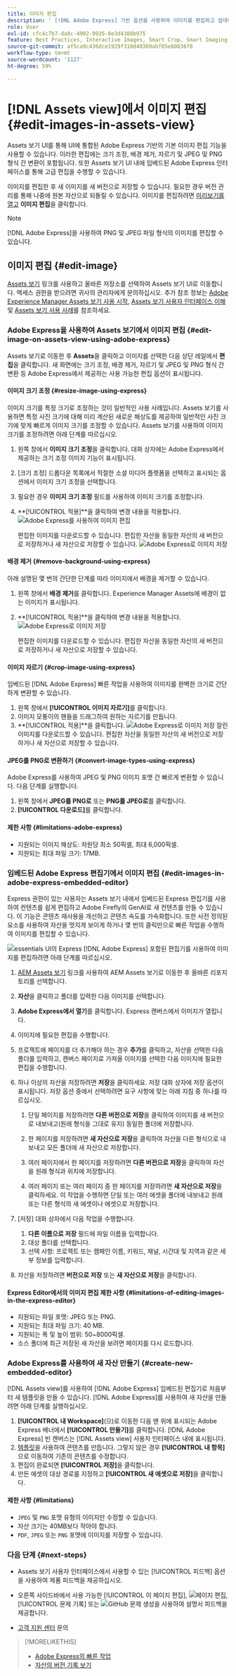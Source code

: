 ```yaml
---
title: 이미지 편집
description: ' [!DNL Adobe Express] 기반 옵션을 사용하여 이미지를 편집하고 업데이트된 이미지를 버전으로 저장합니다.'
role: User
exl-id: cfc4c7b7-da8c-4902-9935-0e3d4388b975
feature: Best Practices, Interactive Images, Smart Crop, Smart Imaging
source-git-commit: af5ca9c436dce1929f310d40369abf05e60836f8
workflow-type: tm+mt
source-wordcount: '1127'
ht-degree: 59%

---
```


# [!DNL Assets view]에서 이미지 편집 {#edit-images-in-assets-view}

Assets 보기 UI를 통해 UI에 통합된 Adobe Express 기반의 기본 이미지 편집 기능을 사용할 수 있습니다. 이러한 편집에는 크기 조정, 배경 제거, 자르기 및 JPEG 및 PNG 형식 간 변환이 포함됩니다. 또한 Assets 보기 UI 내에 임베드된 Adobe Express 인터페이스를 통해 고급 편집을 수행할 수 있습니다.

이미지를 편집한 후 새 이미지를 새 버전으로 저장할 수 있습니다. 필요한 경우 버전 관리를 통해 나중에 원본 자산으로 되돌릴 수 있습니다. 이미지를 편집하려면 [미리보기를 열고](https://experienceleague.adobe.com/ko/docs/experience-manager-assets-essentials/help/navigate-view#preview-assets) **이미지 편집**&#x200B;을 클릭합니다.

>[!NOTE]
>
>[!DNL Adobe Express]을 사용하여 PNG 및 JPEG 파일 형식의 이미지를 편집할 수 있습니다.

<!--The editing actions that are available are Spot healing, Crop and straighten, Resize image, and Adjust image.-->

## 이미지 편집 {#edit-image}

[Assets 보기](https://experience.adobe.com/#/assets) 링크를 사용하고 올바른 저장소를 선택하여 Assets 보기 UI로 이동합니다. 액세스 권한을 받으려면 귀사의 관리자에게 문의하십시오.
추가 참조 정보는 [Adobe Experience Manager Assets 보기 사용 시작](https://experienceleague.adobe.com/en/docs/experience-manager-cloud-service/content/assets/assets-view/get-started-assets-view), [Assets 보기 사용자 인터페이스 이해](https://experienceleague.adobe.com/en/docs/experience-manager-cloud-service/content/assets/assets-view/navigate-assets-view#understand-interface-navigation) 및 [Assets 보기 사용 사례](https://experienceleague.adobe.com/en/docs/experience-manager-cloud-service/content/assets/assets-view/get-started-assets-view#use-cases)를 참조하세요.
<!--
>[!CONTEXTUALHELP]
>id="assets_express_integration"
>title="Adobe Express Integration"
>abstract="Easy and intuitive image-editing tools powered by Adobe Express available directly within AEM Assets to increase content reuse and accelerate content velocity."-->

### Adobe Express을 사용하여 Assets 보기에서 이미지 편집 {#edit-image-on-assets-view-using-adobe-express}

Assets 보기로 이동한 후 **Assets**&#x200B;을 클릭하고 이미지를 선택한 다음 상단 레일에서 **편집**&#x200B;을 클릭합니다. 새 화면에는 크기 조정, 배경 제거, 자르기 및 JPEG 및 PNG 형식 간 변환 등 Adobe Express에서 제공하는 사용 가능한 편집 옵션이 표시됩니다.

#### 이미지 크기 조정 {#resize-image-using-express}

이미지 크기를 특정 크기로 조정하는 것이 일반적인 사용 사례입니다. Assets 보기를 사용하면 특정 사진 크기에 대해 미리 계산된 새로운 해상도를 제공하여 일반적인 사진 크기에 맞게 빠르게 이미지 크기를 조정할 수 있습니다. Assets 보기를 사용하여 이미지 크기를 조정하려면 아래 단계를 따르십시오.

1. 왼쪽 창에서 **이미지 크기 조정**&#x200B;을 클릭합니다. 대화 상자에는 Adobe Express에서 제공하는 크기 조정 이미지 기능이 표시됩니다.
1. [크기 조정] 드롭다운 목록에서 적절한 소셜 미디어 플랫폼을 선택하고 표시되는 옵션에서 이미지 크기 조정을 선택합니다.
1. 필요한 경우 **이미지 크기 조정** 필드를 사용하여 이미지 크기를 조정합니다.
1. **[!UICONTROL 적용]**을 클릭하여 변경 내용을 적용합니다.
   ![Adobe Express를 사용하여 이미지 편집](assets/adobe-express-resize-image.png)

   편집한 이미지를 다운로드할 수 있습니다. 편집한 자산을 동일한 자산의 새 버전으로 저장하거나 새 자산으로 저장할 수 있습니다.
   ![Adobe Express로 이미지 저장](assets/adobe-express-resize-save.png)

#### 배경 제거 {#remove-background-using-express}

아래 설명된 몇 번의 간단한 단계를 따라 이미지에서 배경을 제거할 수 있습니다.

1. 왼쪽 창에서 **배경 제거**&#x200B;를 클릭합니다. Experience Manager Assets에 배경이 없는 이미지가 표시됩니다.
1. **[!UICONTROL 적용]**을 클릭하여 변경 내용을 적용합니다.
   ![Adobe Express로 이미지 저장](assets/adobe-express-remove-background.png)

   편집한 이미지를 다운로드할 수 있습니다. 편집한 자산을 동일한 자산의 새 버전으로 저장하거나 새 자산으로 저장할 수 있습니다.

#### 이미지 자르기 {#crop-image-using-express}

임베드된 [!DNL Adobe Express] 빠른 작업을 사용하여 이미지를 완벽한 크기로 간단하게 변환할 수 있습니다.

1. 왼쪽 창에서 **[!UICONTROL 이미지 자르기]**&#x200B;를 클릭합니다.
2. 이미지 모퉁이의 핸들을 드래그하여 원하는 자르기를 만듭니다.
3. **[!UICONTROL 적용]**을 클릭합니다.
   ![Adobe Express로 이미지 저장](assets/adobe-express-crop-image.png)
잘린 이미지를 다운로드할 수 있습니다. 편집한 자산을 동일한 자산의 새 버전으로 저장하거나 새 자산으로 저장할 수 있습니다.

#### JPEG를 PNG로 변환하기 {#convert-image-types-using-express}

Adobe Express를 사용하여 JPEG 및 PNG 이미지 포맷 간 빠르게 변환할 수 있습니다. 다음 단계를 실행합니다.

1. 왼쪽 창에서 **JPEG를 PNG로** 또는 **PNG를 JPEG로**를 클릭합니다.
   <!--![Convert to PNG with Adobe Express](/help/using/assets/adobe-express-convert-image.png)-->
1. **[!UICONTROL 다운로드]**&#x200B;를 클릭합니다.

#### 제한 사항 {#limitations-adobe-express}

* 지원되는 이미지 해상도: 차원당 최소 50픽셀, 최대 6,000픽셀.
* 지원되는 최대 파일 크기: 17MB.

### 임베드된 Adobe Express 편집기에서 이미지 편집 {#edit-images-in-adobe-express-embedded-editor}

Express 권한이 있는 사용자는 Assets 보기 내에서 임베드된 Express 편집기를 사용하여 컨텐츠를 쉽게 편집하고 Adobe Firefly의 GenAI로 새 컨텐츠를 만들 수 있습니다. 이 기능은 콘텐츠 재사용을 개선하고 콘텐츠 속도를 가속화합니다. 또한 사전 정의된 요소를 사용하여 자산을 멋지게 보이게 하거나 몇 번의 클릭만으로 빠른 작업을 수행하여 이미지를 편집할 수 있습니다.

![essentials UI의 Express](/help/assets/assets/express-in-essentials-ui.jpg)
[!DNL Adobe Express] 포함된 편집기를 사용하여 이미지를 편집하려면 아래 단계를 따르십시오.

1. [AEM Assets 보기](https://experience.adobe.com/#/assets) 링크를 사용하여 AEM Assets 보기로 이동한 후 올바른 리포지토리를 선택합니다.
1. **자산**&#x200B;을 클릭하고 폴더를 입력한 다음 이미지를 선택합니다.
1. **Adobe Express에서 열기**&#x200B;를 클릭합니다. Express 캔버스에서 이미지가 열립니다.
1. 이미지에 필요한 편집을 수행합니다.
1. 프로젝트에 페이지를 더 추가해야 하는 경우 **추가**&#x200B;를 클릭하고, 자산을 선택한 다음 폴더를 입력하고, 캔버스 페이지로 가져올 이미지를 선택한 다음 이미지에 필요한 편집을 수행합니다.
1. 하나 이상의 자산을 저장하려면 **저장**&#x200B;을 클릭하세요. 저장 대화 상자에 저장 옵션이 표시됩니다. 저장 옵션 중에서 선택하려면 요구 사항에 맞는 아래 지침 중 하나를 따르십시오.
   1. 단일 페이지를 저장하려면 **다른 버전으로 저장**&#x200B;을 클릭하여 이미지를 새 버전으로 내보내고(원래 형식을 그대로 유지) 동일한 폴더에 저장합니다.

   1. 한 페이지를 저장하려면 **새 자산으로 저장**&#x200B;을 클릭하여 자산을 다른 형식으로 내보내고 모든 폴더에 새 자산으로 저장합니다.

   1. 여러 페이지에서 한 페이지를 저장하려면 **다른 버전으로 저장**&#x200B;을 클릭하여 자산을 원래 형식과 위치에 저장합니다.

   1. 여러 페이지 또는 여러 페이지 중 한 페이지를 저장하려면 **새 자산으로 저장**&#x200B;을 클릭하세요. 이 작업을 수행하면 단일 또는 여러 에셋을 폴더에 내보내고 원래 또는 다른 형식의 새 에셋이나 에셋으로 저장합니다.

1. [저장] 대화 상자에서 다음 작업을 수행합니다.
   1. **다른 이름으로 저장** 필드에 파일 이름을 입력합니다.
   1. 대상 폴더를 선택합니다.
   1. 선택 사항: 프로젝트 또는 캠페인 이름, 키워드, 채널, 시간대 및 지역과 같은 세부 정보를 입력합니다.
1. 자산을 저장하려면 **버전으로 저장** 또는 **새 자산으로 저장**&#x200B;을 클릭합니다.

#### Express Editor에서의 이미지 편집 제한 사항 {#limitations-of-editing-images-in-the-express-editor}

* 지원되는 파일 포맷: JPEG 또는 PNG.
* 지원되는 최대 파일 크기: 40 MB.
* 지원되는 폭 및 높이 범위: 50~8000픽셀.
* 소스 폴더에 최근 저장된 새 자산을 보려면 페이지를 다시 로드합니다.

### Adobe Express를 사용하여 새 자산 만들기 {#create-new-embedded-editor}

[!DNL Assets view]를 사용하여 [!DNL Adobe Express] 임베드된 편집기로 처음부터 새 템플릿을 만들 수 있습니다. [!DNL Adobe Express]를 사용하여 새 자산을 만들려면 아래 단계를 실행하십시오.

1. **[!UICONTROL 내 Workspace]**(으)로 이동한 다음 맨 위에 표시되는 Adobe Express 배너에서 **[!UICONTROL 만들기]**&#x200B;를 클릭합니다. [!DNL Adobe Express] 빈 캔버스는 [!DNL Assets view] 사용자 인터페이스 내에 표시됩니다.
1. [템플릿](https://helpx.adobe.com/kr/express/using/work-with-templates.html)을 사용하여 콘텐츠를 만듭니다. 그렇지 않은 경우 **[!UICONTROL 내 항목]**&#x200B;으로 이동하여 기존의 콘텐츠를 수정합니다.
1. 편집이 완료되면 **[!UICONTROL 저장]**&#x200B;을 클릭합니다.
1. 만든 에셋의 대상 경로를 지정하고 **[!UICONTROL 새 에셋으로 저장]**&#x200B;을 클릭합니다.

#### 제한 사항 {#limitations}

* `JPEG` 및 `PNG` 포맷 유형의 이미지만 수정할 수 있습니다.
* 자산 크기는 40MB보다 작아야 합니다.
* `PDF`, `JPEG` 또는 `PNG` 포맷에 이미지를 저장할 수 있습니다.

<!--
## Edit images using [!DNL Adobe Photoshop Express] {#edit-using-photoshop-express}

<!--
After editing an image, you can save the new image as a new version. Versioning helps you to revert to the original asset later, if needed. To edit an image, [open its preview](navigate-assets-view.md#preview-assets) and click **[!UICONTROL Edit Image]** ![edit icon](assets/do-not-localize/edit-icon.png) from the rail on the right.

![Options to edit an image](assets/edit-image2.png)

*Figure: The options to edit images are powered by [!DNL Adobe Photoshop Express].*
-->
<!--
### Touch up images {#spot-heal-images-using-photoshop-express}

If there are minor spots or small objects on an image, you can edit and remove the spots using the spot healing feature provided by Adobe Photoshop.

The brush samples the retouched area and makes the repaired pixels blend seamlessly into the rest of the image. Use a brush size that is only slightly larger than the spot you want to fix.

![Spot healing edit option](assets/edit-spot-healing.png)

<!-- 
TBD: See if we should give backlinks to PS docs for these concepts.
For more information about how Spot Healing works in Photoshop, see [retouching and repairing photos](https://helpx.adobe.com/photoshop/using/retouching-repairing-images.html). 
-->
<!-- 
### Crop and straighten images {#crop-straighten-images-using-photoshop-express}

Using the crop and straighten option that you can do basic cropping, rotate image, flip it horizontally or vertically, and crop it to dimensions suitable for popular social media websites.

To save your edits, click **[!UICONTROL Crop Image]**. After editing, you can save the new image as a version.

![Option to crop and straighten](assets/edit-crop-straighten.png)

Many default options let you crop your image to the best proportions that fit various social media profiles and posts.

### Resize image {#resize-image-using-photoshop-express}

You can view the common photo sizes in centimeters or inches to know the dimensions. By default, the resizing method retains the aspect ratio. To manually override the aspect ratio, click ![](assets/do-not-localize/lock-closed-icon.png).

Enter the dimensions and click **[!UICONTROL Resize Image]** to resize the image. Before you save the changes as a version, you can either undo all the changes done before saving by clicking [!UICONTROL Undo] or you can change the specific step in the editing process by clicking [!UICONTROL Revert].

![Options when resizing an image](assets/resize-image.png)

### Adjust image {#adjust-image-using-photoshop-express}

[!DNL Assets view] lets you adjust the color, tone, contrast, and more, with just a few clicks. Click **[!UICONTROL Adjust image]** in the edit window. The following options are available in the right sidebar:

* **Popular**: [!UICONTROL High Contrast & Detail], [!UICONTROL Desaturated Contrast], [!UICONTROL Aged Photo], [!UICONTROL B&W Soft], and [!UICONTROL B&W Sepia Tone].
* **Color**: [!UICONTROL Natural], [!UICONTROL Bright], [!UICONTROL High Contrast], [!UICONTROL High Contrast & Detail], [!UICONTROL Vivid], and [!UICONTROL Matte].
* **Creative**: [!UICONTROL Desaturated Contrast], [!UICONTROL Cool Light], [!UICONTROL Turquoise & Red], [!UICONTROL Soft Mist], [!UICONTROL Vintage Instant], [!UICONTROL Warm Contrast], [!UICONTROL Flat & Green], [!UICONTROL Red Lift Matte], [!UICONTROL Warm Shadows], and [!UICONTROL Aged Photo].
* **B&W**: [!UICONTROL B&W Landscape], [!UICONTROL B&W High Contrast], [!UICONTROL B&W Punch], [!UICONTROL B&W Low Contrast], [!UICONTROL B&W Flat], [!UICONTROL B&W Soft], [!UICONTROL B&W Infrared], [!UICONTROL B&W Selenium Tone], [!UICONTROL B&W Sepia Tone], and [!UICONTROL B&W Split Tone].
* **Vignetting**: [!UICONTROL None], [!UICONTROL Light], [!UICONTROL Medium], and [!UICONTROL Heavy].

![Adjust image by editing](assets/adjust-image.png)

<!--
TBD: Insert a video of the available social media options.
-->

### 다음 단계 {#next-steps}

* Assets 보기 사용자 인터페이스에서 사용할 수 있는 [!UICONTROL 피드백] 옵션을 사용하여 제품 피드백을 제공하십시오.

* 오른쪽 사이드바에서 사용 가능한 [!UICONTROL 이 페이지 편집], ![페이지 편집](assets/do-not-localize/edit-page.png), [!UICONTROL 문제 기록] 또는 ![GitHub 문제 생성](assets/do-not-localize/github-issue.png)을 사용하여 설명서 피드백을 제공합니다.

* [고객 지원 센터](https://experienceleague.adobe.com/?support-solution=General#support) 문의

>[!MORELIKETHIS]
>
>* [Adobe Express의 빠른 작업](https://helpx.adobe.com/kr/express/using/resize-image.html)
>* [자산의 버전 기록 보기](navigate-assets-view.md)
